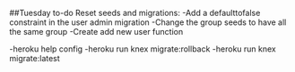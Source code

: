 ##Tuesday to-do
Reset seeds and migrations:
-Add a defaulttofalse constraint in the user admin migration
-Change the group seeds to have all the same group
-Create add new user function








-heroku help config
-heroku run knex migrate:rollback
-heroku run knex migrate:latest
